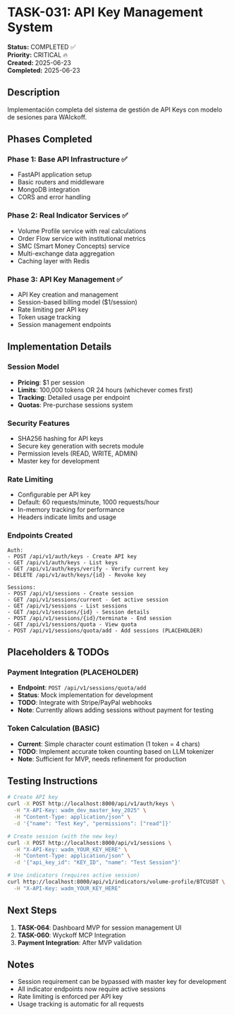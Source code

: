 # TASK-031: API Key Management System

**Status:** COMPLETED ✅  
**Priority:** CRITICAL 🔥  
**Created:** 2025-06-23  
**Completed:** 2025-06-23  

## Description
Implementación completa del sistema de gestión de API Keys con modelo de sesiones para WAIckoff.

## Phases Completed

### Phase 1: Base API Infrastructure ✅
- FastAPI application setup
- Basic routers and middleware
- MongoDB integration
- CORS and error handling

### Phase 2: Real Indicator Services ✅
- Volume Profile service with real calculations
- Order Flow service with institutional metrics
- SMC (Smart Money Concepts) service
- Multi-exchange data aggregation
- Caching layer with Redis

### Phase 3: API Key Management ✅
- API Key creation and management
- Session-based billing model ($1/session)
- Rate limiting per API key
- Token usage tracking
- Session management endpoints

## Implementation Details

### Session Model
- **Pricing**: $1 per session
- **Limits**: 100,000 tokens OR 24 hours (whichever comes first)
- **Tracking**: Detailed usage per endpoint
- **Quotas**: Pre-purchase sessions system

### Security Features
- SHA256 hashing for API keys
- Secure key generation with secrets module
- Permission levels (READ, WRITE, ADMIN)
- Master key for development

### Rate Limiting
- Configurable per API key
- Default: 60 requests/minute, 1000 requests/hour
- In-memory tracking for performance
- Headers indicate limits and usage

### Endpoints Created
```
Auth:
- POST /api/v1/auth/keys - Create API key
- GET /api/v1/auth/keys - List keys
- GET /api/v1/auth/keys/verify - Verify current key
- DELETE /api/v1/auth/keys/{id} - Revoke key

Sessions:
- POST /api/v1/sessions - Create session
- GET /api/v1/sessions/current - Get active session
- GET /api/v1/sessions - List sessions
- GET /api/v1/sessions/{id} - Session details
- POST /api/v1/sessions/{id}/terminate - End session
- GET /api/v1/sessions/quota - View quota
- POST /api/v1/sessions/quota/add - Add sessions (PLACEHOLDER)
```

## Placeholders & TODOs

### Payment Integration (PLACEHOLDER)
- **Endpoint**: `POST /api/v1/sessions/quota/add`
- **Status**: Mock implementation for development
- **TODO**: Integrate with Stripe/PayPal webhooks
- **Note**: Currently allows adding sessions without payment for testing

### Token Calculation (BASIC)
- **Current**: Simple character count estimation (1 token = 4 chars)
- **TODO**: Implement accurate token counting based on LLM tokenizer
- **Note**: Sufficient for MVP, needs refinement for production

## Testing Instructions
```bash
# Create API key
curl -X POST http://localhost:8000/api/v1/auth/keys \
  -H "X-API-Key: wadm_dev_master_key_2025" \
  -H "Content-Type: application/json" \
  -d '{"name": "Test Key", "permissions": ["read"]}'

# Create session (with the new key)
curl -X POST http://localhost:8000/api/v1/sessions \
  -H "X-API-Key: wadm_YOUR_KEY_HERE" \
  -H "Content-Type: application/json" \
  -d '{"api_key_id": "KEY_ID", "name": "Test Session"}'

# Use indicators (requires active session)
curl http://localhost:8000/api/v1/indicators/volume-profile/BTCUSDT \
  -H "X-API-Key: wadm_YOUR_KEY_HERE"
```

## Next Steps
1. **TASK-064**: Dashboard MVP for session management UI
2. **TASK-060**: Wyckoff MCP Integration
3. **Payment Integration**: After MVP validation

## Notes
- Session requirement can be bypassed with master key for development
- All indicator endpoints now require active sessions
- Rate limiting is enforced per API key
- Usage tracking is automatic for all requests
